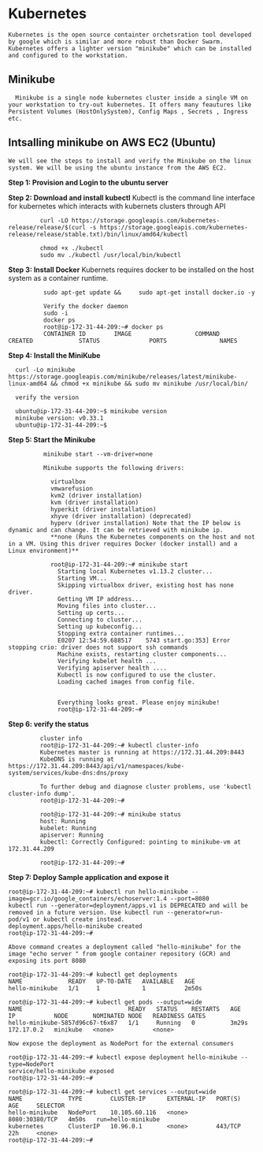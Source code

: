 # Kubernetes
    Kubernetes is the open source containter orchetsration tool developed by google which is similar and more robust than Docker Swarm.
    Kubernetes offers a lighter version "minikube" which can be installed and configured to the workstation.
  
## Minikube	 
      Minikube is a single node kubernetes cluster inside a single VM on your workstation to try-out kubernetes. It offers many feautures like Persistent Volumes (HostOnlySystem), Config Maps , Secrets , Ingress etc.
    
## Intsalling minikube on AWS EC2 (Ubuntu)
    We will see the steps to install and verify the Minikube on the linux system. We will be using the ubuntu instance from the AWS EC2.
    
   **Step 1: Provision and Login to the ubuntu server**
   
   **Step 2: Download and install kubectl**
             Kubectl is the command line interface for kubernetes which interacts with kubernets clusters through API
             
             curl -LO https://storage.googleapis.com/kubernetes-release/release/$(curl -s https://storage.googleapis.com/kubernetes-release/release/stable.txt)/bin/linux/amd64/kubectl
             
             chmod +x ./kubectl
             sudo mv ./kubectl /usr/local/bin/kubectl
             
   **Step 3: Install Docker**
              Kubernets requires docker to be installed on the host system as a container runtime.
              
              sudo apt-get update &&     sudo apt-get install docker.io -y
              
              Verify the docker daemon
              sudo -i
              docker ps 
              root@ip-172-31-44-209:~# docker ps
              CONTAINER ID        IMAGE                  COMMAND                  CREATED             STATUS              PORTS               NAMES

   **Step 4: Install the MiniKube**
   
      curl -Lo minikube https://storage.googleapis.com/minikube/releases/latest/minikube-linux-amd64 && chmod +x minikube && sudo mv minikube /usr/local/bin/
      
      verify the version
      
      ubuntu@ip-172-31-44-209:~$ minikube version
      minikube version: v0.33.1
      ubuntu@ip-172-31-44-209:~$
             
   **Step 5: Start the Minikube**
   
              minikube start --vm-driver=none
              
              Minikube supports the following drivers:
              
                virtualbox
                vmwarefusion
                kvm2 (driver installation)
                kvm (driver installation)
                hyperkit (driver installation)
                xhyve (driver installation) (deprecated)
                hyperv (driver installation) Note that the IP below is dynamic and can change. It can be retrieved with minikube ip.
                **none (Runs the Kubernetes components on the host and not in a VM. Using this driver requires Docker (docker install) and a Linux environment)**
                
                root@ip-172-31-44-209:~# minikube start
                  Starting local Kubernetes v1.13.2 cluster...
                  Starting VM...
                  Skipping virtualbox driver, existing host has none driver.
                  Getting VM IP address...
                  Moving files into cluster...
                  Setting up certs...
                  Connecting to cluster...
                  Setting up kubeconfig...
                  Stopping extra container runtimes...
                  E0207 12:54:59.688517    5743 start.go:353] Error stopping crio: driver does not support ssh commands
                  Machine exists, restarting cluster components...
                  Verifying kubelet health ...
                  Verifying apiserver health ....
                  Kubectl is now configured to use the cluster.
                  Loading cached images from config file.


                  Everything looks great. Please enjoy minikube!
                  root@ip-172-31-44-209:~#
                  
   **Step 6: verify the status**
             
             cluster info
             root@ip-172-31-44-209:~# kubectl cluster-info
             Kubernetes master is running at https://172.31.44.209:8443
             KubeDNS is running at https://172.31.44.209:8443/api/v1/namespaces/kube-system/services/kube-dns:dns/proxy

             To further debug and diagnose cluster problems, use 'kubectl cluster-info dump'.
             root@ip-172-31-44-209:~#
             
             root@ip-172-31-44-209:~# minikube status
             host: Running
             kubelet: Running
             apiserver: Running
             kubectl: Correctly Configured: pointing to minikube-vm at 172.31.44.209

             root@ip-172-31-44-209:~#
             
   **Step 7: Deploy Sample application and expose it**
   
    root@ip-172-31-44-209:~# kubectl run hello-minikube --image=gcr.io/google_containers/echoserver:1.4 --port=8080
    kubectl run --generator=deployment/apps.v1 is DEPRECATED and will be removed in a future version. Use kubectl run --generator=run-    pod/v1 or kubectl create instead.
    deployment.apps/hello-minikube created
    root@ip-172-31-44-209:~#
    
    Above command creates a deployment called "hello-minikube" for the image "echo server " from google container repository (GCR) and exposing its port 8080
    
    root@ip-172-31-44-209:~# kubectl get deployments
    NAME             READY   UP-TO-DATE   AVAILABLE   AGE
    hello-minikube   1/1     1            1           2m50s
    
    root@ip-172-31-44-209:~# kubectl get pods --output=wide
    NAME                              READY   STATUS    RESTARTS   AGE     IP           NODE       NOMINATED NODE   READINESS GATES
    hello-minikube-5857d96c67-t6x87   1/1     Running   0          3m29s   172.17.0.2   minikube   <none>           <none>
    
    Now expose the deployment as NodePort for the external consumers
    
    root@ip-172-31-44-209:~# kubectl expose deployment hello-minikube --type=NodePort
    service/hello-minikube exposed
    root@ip-172-31-44-209:~#

    root@ip-172-31-44-209:~# kubectl get services --output=wide
    NAME             TYPE        CLUSTER-IP      EXTERNAL-IP   PORT(S)          AGE     SELECTOR
    hello-minikube   NodePort    10.105.60.116   <none>        8080:30380/TCP   4m50s   run=hello-minikube
    kubernetes       ClusterIP   10.96.0.1       <none>        443/TCP          22h     <none>
    root@ip-172-31-44-209:~#
    
    
    
    



    
   
